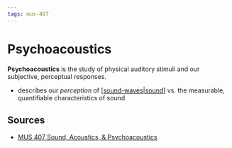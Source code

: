 ```yaml
---
tags: mus-407
---
```


# Psychoacoustics

**Psychoacoustics** is the study of physical auditory stimuli and our subjective, perceptual responses.

- describes our _perception_ of [[sound-waves|sound]] vs. the measurable, quantifiable characteristics of sound

## Sources

- [MUS 407 Sound, Acoustics, & Psychoacoustics](https://prezi.com/view/ZcqvwosFJCFJQtQrbP75/)

[//begin]: # "Autogenerated link references for markdown compatibility"
[sound-waves|sound]: sound-waves "Sound Waves"
[//end]: # "Autogenerated link references"
